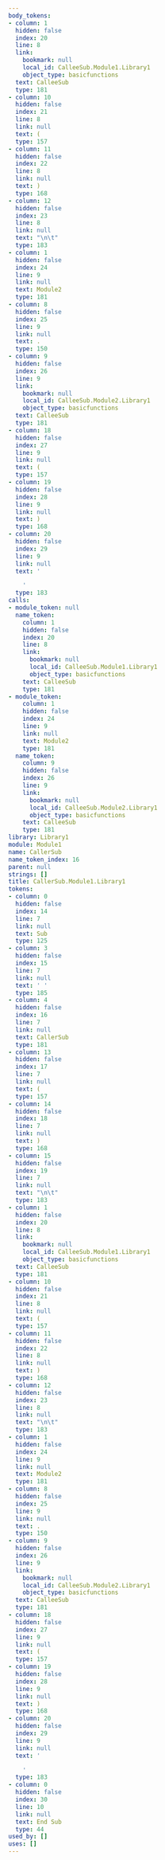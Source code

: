 ```yaml
---
body_tokens:
- column: 1
  hidden: false
  index: 20
  line: 8
  link:
    bookmark: null
    local_id: CalleeSub.Module1.Library1
    object_type: basicfunctions
  text: CalleeSub
  type: 181
- column: 10
  hidden: false
  index: 21
  line: 8
  link: null
  text: (
  type: 157
- column: 11
  hidden: false
  index: 22
  line: 8
  link: null
  text: )
  type: 168
- column: 12
  hidden: false
  index: 23
  line: 8
  link: null
  text: "\n\t"
  type: 183
- column: 1
  hidden: false
  index: 24
  line: 9
  link: null
  text: Module2
  type: 181
- column: 8
  hidden: false
  index: 25
  line: 9
  link: null
  text: .
  type: 150
- column: 9
  hidden: false
  index: 26
  line: 9
  link:
    bookmark: null
    local_id: CalleeSub.Module2.Library1
    object_type: basicfunctions
  text: CalleeSub
  type: 181
- column: 18
  hidden: false
  index: 27
  line: 9
  link: null
  text: (
  type: 157
- column: 19
  hidden: false
  index: 28
  line: 9
  link: null
  text: )
  type: 168
- column: 20
  hidden: false
  index: 29
  line: 9
  link: null
  text: '

    '
  type: 183
calls:
- module_token: null
  name_token:
    column: 1
    hidden: false
    index: 20
    line: 8
    link:
      bookmark: null
      local_id: CalleeSub.Module1.Library1
      object_type: basicfunctions
    text: CalleeSub
    type: 181
- module_token:
    column: 1
    hidden: false
    index: 24
    line: 9
    link: null
    text: Module2
    type: 181
  name_token:
    column: 9
    hidden: false
    index: 26
    line: 9
    link:
      bookmark: null
      local_id: CalleeSub.Module2.Library1
      object_type: basicfunctions
    text: CalleeSub
    type: 181
library: Library1
module: Module1
name: CallerSub
name_token_index: 16
parent: null
strings: []
title: CallerSub.Module1.Library1
tokens:
- column: 0
  hidden: false
  index: 14
  line: 7
  link: null
  text: Sub
  type: 125
- column: 3
  hidden: false
  index: 15
  line: 7
  link: null
  text: ' '
  type: 185
- column: 4
  hidden: false
  index: 16
  line: 7
  link: null
  text: CallerSub
  type: 181
- column: 13
  hidden: false
  index: 17
  line: 7
  link: null
  text: (
  type: 157
- column: 14
  hidden: false
  index: 18
  line: 7
  link: null
  text: )
  type: 168
- column: 15
  hidden: false
  index: 19
  line: 7
  link: null
  text: "\n\t"
  type: 183
- column: 1
  hidden: false
  index: 20
  line: 8
  link:
    bookmark: null
    local_id: CalleeSub.Module1.Library1
    object_type: basicfunctions
  text: CalleeSub
  type: 181
- column: 10
  hidden: false
  index: 21
  line: 8
  link: null
  text: (
  type: 157
- column: 11
  hidden: false
  index: 22
  line: 8
  link: null
  text: )
  type: 168
- column: 12
  hidden: false
  index: 23
  line: 8
  link: null
  text: "\n\t"
  type: 183
- column: 1
  hidden: false
  index: 24
  line: 9
  link: null
  text: Module2
  type: 181
- column: 8
  hidden: false
  index: 25
  line: 9
  link: null
  text: .
  type: 150
- column: 9
  hidden: false
  index: 26
  line: 9
  link:
    bookmark: null
    local_id: CalleeSub.Module2.Library1
    object_type: basicfunctions
  text: CalleeSub
  type: 181
- column: 18
  hidden: false
  index: 27
  line: 9
  link: null
  text: (
  type: 157
- column: 19
  hidden: false
  index: 28
  line: 9
  link: null
  text: )
  type: 168
- column: 20
  hidden: false
  index: 29
  line: 9
  link: null
  text: '

    '
  type: 183
- column: 0
  hidden: false
  index: 30
  line: 10
  link: null
  text: End Sub
  type: 44
used_by: []
uses: []
---
```

